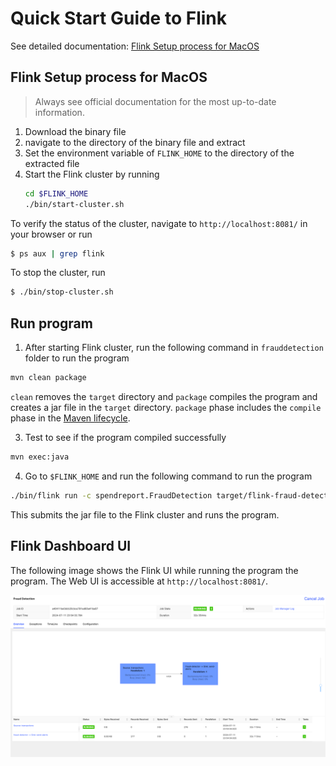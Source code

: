 # Quick Start Guide to Flink
See detailed documentation: [Flink Setup process for MacOS](https://nightlies.apache.org/flink/flink-cdc-docs-master/docs/deployment/standalone/#:~:text=Flink%20runs%20on%20all%20UNIX,and%20Cygwin%20(for%20Windows))

## Flink Setup process for MacOS
> Always see official documentation for the most up-to-date information.
1. Download the binary file
2. navigate to the directory of the binary file and extract
3. Set the environment variable of `FLINK_HOME` to the directory of the extracted file
4. Start the Flink cluster by running
    ```bash
    cd $FLINK_HOME
    ./bin/start-cluster.sh
    ```

To verify the status of the cluster, navigate to `http://localhost:8081/` in your browser or run
```bash
$ ps aux | grep flink
```

To stop the cluster, run
```bash
$ ./bin/stop-cluster.sh
```

## Run program
1. After starting Flink cluster, run the following command in `frauddetection` folder to run the program
```bash
mvn clean package
```
`clean` removes the `target` directory and `package` compiles the program and creates a jar file in the `target` directory. `package` phase includes the `compile` phase in the [Maven lifecycle](https://maven.apache.org/guides/introduction/introduction-to-the-lifecycle.html).

3. Test to see if the program compiled successfully
```bash
mvn exec:java
```

4. Go to `$FLINK_HOME` and run the following command to run the program
```bash
./bin/flink run -c spendreport.FraudDetection target/flink-fraud-detection-0.1.jar
```
This submits the jar file to the Flink cluster and runs the program.

## Flink Dashboard UI
The following image shows the Flink UI while running the program the program. The Web UI is accessible at `http://localhost:8081/`.

![alt text](./figures/running_program.png)